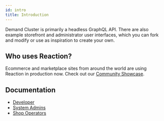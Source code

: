 ```yaml
---
id: intro
title: Introduction
---
```


Demand Cluster is primarily a headless GraphQL API. There are also example storefront and administrator user interfaces, which you can fork and modify or use as inspiration to create your own.

## Who uses Reaction?

Ecommerce and marketplace sites from around the world are using Reaction in production now. Check out our [Community Showcase](community-showcase).

## Documentation

- [Developer](getting-started-developing-with-reaction)
- [System Admins](deploying)
- [Shop Operators](dashboard)

